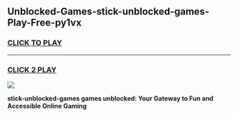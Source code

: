 
## Unblocked-Games-stick-unblocked-games-Play-Free-py1vx
<h3>
<a href="https://premium76.site?title=stick-unblocked-games&ref=18A">CLICK TO PLAY</a></h3>
<hr>

<h3>
<a href="https://premium76.site?title=stick-unblocked-games&ref=18A">CLICK 2 PLAY</a>
  
</h3>

<a href="https://premium76.site?title=stick-unblocked-games&ref=18A"><img src="https://clearcache.store/games.png"></a>


**stick-unblocked-games games unblocked: Your Gateway to Fun and Accessible Online Gaming**
